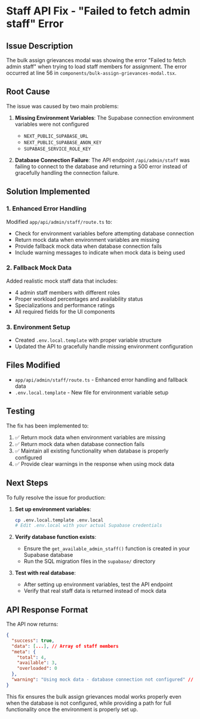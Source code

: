 # Staff API Fix - "Failed to fetch admin staff" Error

## Issue Description

The bulk assign grievances modal was showing the error "Failed to fetch admin staff" when trying to load staff members for assignment. The error occurred at line 56 in `components/bulk-assign-grievances-modal.tsx`.

## Root Cause

The issue was caused by two main problems:

1. **Missing Environment Variables**: The Supabase connection environment variables were not configured

   - `NEXT_PUBLIC_SUPABASE_URL`
   - `NEXT_PUBLIC_SUPABASE_ANON_KEY`
   - `SUPABASE_SERVICE_ROLE_KEY`

2. **Database Connection Failure**: The API endpoint `/api/admin/staff` was failing to connect to the database and returning a 500 error instead of gracefully handling the connection failure.

## Solution Implemented

### 1. Enhanced Error Handling

Modified `app/api/admin/staff/route.ts` to:

- Check for environment variables before attempting database connection
- Return mock data when environment variables are missing
- Provide fallback mock data when database connection fails
- Include warning messages to indicate when mock data is being used

### 2. Fallback Mock Data

Added realistic mock staff data that includes:

- 4 admin staff members with different roles
- Proper workload percentages and availability status
- Specializations and performance ratings
- All required fields for the UI components

### 3. Environment Setup

- Created `.env.local.template` with proper variable structure
- Updated the API to gracefully handle missing environment configuration

## Files Modified

- `app/api/admin/staff/route.ts` - Enhanced error handling and fallback data
- `.env.local.template` - New file for environment variable setup

## Testing

The fix has been implemented to:

1. ✅ Return mock data when environment variables are missing
2. ✅ Return mock data when database connection fails
3. ✅ Maintain all existing functionality when database is properly configured
4. ✅ Provide clear warnings in the response when using mock data

## Next Steps

To fully resolve the issue for production:

1. **Set up environment variables**:

   ```bash
   cp .env.local.template .env.local
   # Edit .env.local with your actual Supabase credentials
   ```

2. **Verify database function exists**:

   - Ensure the `get_available_admin_staff()` function is created in your Supabase database
   - Run the SQL migration files in the `supabase/` directory

3. **Test with real database**:
   - After setting up environment variables, test the API endpoint
   - Verify that real staff data is returned instead of mock data

## API Response Format

The API now returns:

```json
{
  "success": true,
  "data": [...], // Array of staff members
  "meta": {
    "total": 4,
    "available": 3,
    "overloaded": 0
  },
  "warning": "Using mock data - database connection not configured" // Only when using fallback
}
```

This fix ensures the bulk assign grievances modal works properly even when the database is not configured, while providing a path for full functionality once the environment is properly set up.
